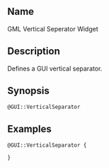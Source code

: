 ## Name

GML Vertical Seperator Widget

## Description

Defines a GUI vertical separator.

## Synopsis

`@GUI::VerticalSeparator`

## Examples

```gml
@GUI::VerticalSeparator {

}
```

